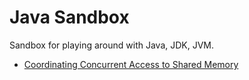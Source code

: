 Java Sandbox
============

Sandbox for playing around with Java, JDK, JVM.

- [Coordinating Concurrent Access to Shared Memory](articles/shared-memory-access.md)